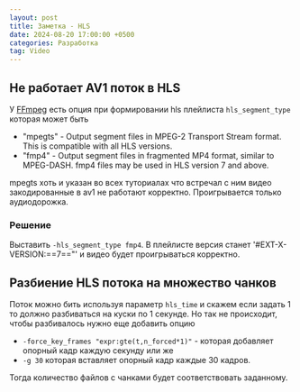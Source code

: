 ```yaml
---
layout: post
title: Заметка - HLS
date: 2024-08-20 17:00:00 +0500
categories: Разработка
tag: Video
---
```


## Не работает AV1 поток в HLS

У [FFmpeg](https://ffmpeg.org/ffmpeg-codecs) есть опция при формировании hls плейлиста `hls_segment_type` которая может быть
- "mpegts" - Output segment files in MPEG-2 Transport Stream format. This is compatible with all HLS versions.
- "fmp4" - Output segment files in fragmented MP4 format, similar to MPEG-DASH. fmp4 files may be used in HLS version 7 and above.

mpegts хоть и указан во всех туториалах что встречал с ним видео закодированные в av1 не работают корректно. Проигрывается только аудиодорожка.

### Решение
Выставить `-hls_segment_type fmp4`.
В плейлисте версия станет '#EXT-X-VERSION:==7=="' и видео будет проигрываться корректно.

## Разбиение HLS потока на множество чанков
Поток можно бить используя параметр `hls_time` и скажем если задать 1 то должно разбиваться на куски по 1 секунде. Но так не происходит, чтобы разбивалось нужно еще добавить опцию
- `-force_key_frames "expr:gte(t,n_forced*1)"` - которая добавляет опорный кадр каждую секунду или же 
- `-g 30` которая вставляет опорный кадр каждые 30 кадров.

Тогда количество файлов с чанками будет соответствовать заданному.